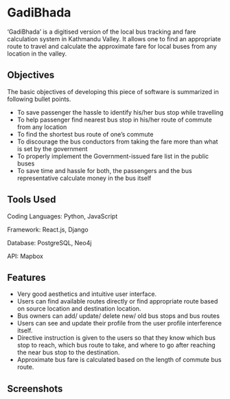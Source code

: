 
# GadiBhada

‘GadiBhada’ is a digitised version of the local bus tracking and fare calculation system in Kathmandu Valley. It allows one to find an appropriate route to travel and calculate the approximate fare for local buses from any location in the valley.



## Objectives

The basic objectives of developing this piece of software is summarized in following bullet points.

- To save passenger the hassle to identify his/her bus stop while travelling
- To help passenger find nearest bus stop in his/her route of commute from any location
- To find the shortest bus route of one’s commute
- To discourage the bus conductors from taking the fare more than what is set by the government
- To properly implement the Government-issued fare list in the public buses
- To save time and hassle for both, the passengers and the bus representative calculate money in the bus itself

## Tools Used

Coding Languages: Python, JavaScript

Framework: React.js, Django

Database: PostgreSQL, Neo4j

API: Mapbox




## Features

- Very good aesthetics and intuitive user interface.
- Users can find available routes directly or find appropriate route based on source location and destination location.
- Bus owners can add/ update/ delete new/ old bus stops and bus routes
- Users can see and update their profile from the user profile interference itself.
- Directive instruction is given to the users so that they know which bus stop to reach, which bus route to take, and where to go after reaching the near bus stop to the destination.
- Approximate bus fare is calculated based on the length of commute bus route.

## Screenshots

